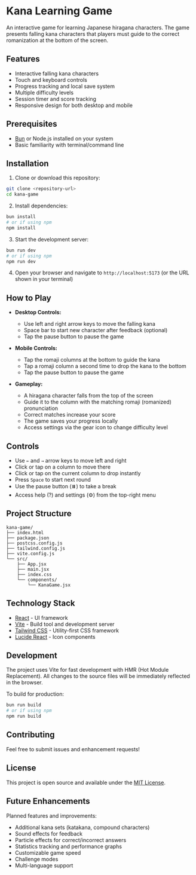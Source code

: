 # Kana Learning Game

An interactive game for learning Japanese hiragana characters. The game presents falling kana characters that players must guide to the correct romanization at the bottom of the screen.

## Features

- Interactive falling kana characters
- Touch and keyboard controls
- Progress tracking and local save system
- Multiple difficulty levels
- Session timer and score tracking
- Responsive design for both desktop and mobile

## Prerequisites

- [Bun](https://bun.sh/) or Node.js installed on your system
- Basic familiarity with terminal/command line

## Installation

1. Clone or download this repository:
```bash
git clone <repository-url>
cd kana-game
```

2. Install dependencies:
```bash
bun install
# or if using npm
npm install
```

3. Start the development server:
```bash
bun run dev
# or if using npm
npm run dev
```

4. Open your browser and navigate to `http://localhost:5173` (or the URL shown in your terminal)

## How to Play

- **Desktop Controls:**
  - Use left and right arrow keys to move the falling kana
  - Space bar to start new character after feedback (optional)
  - Tap the pause button to pause the game

- **Mobile Controls:**
  - Tap the romaji columns at the bottom to guide the kana
  - Tap a romaji column a second time to drop the kana to the bottom
  - Tap the pause button to pause the game

- **Gameplay:**
  - A hiragana character falls from the top of the screen
  - Guide it to the column with the matching romaji (romanized) pronunciation
  - Correct matches increase your score
  - The game saves your progress locally
  - Access settings via the gear icon to change difficulty level

## Controls
- Use `←` and `→` arrow keys to move left and right
- Click or tap on a column to move there
- Click or tap on the current column to drop instantly
- Press `Space` to start next round
- Use the pause button (⏸️) to take a break
- Access help (?) and settings (⚙️) from the top-right menu

## Project Structure

```
kana-game/
├── index.html
├── package.json
├── postcss.config.js
├── tailwind.config.js
├── vite.config.js
└── src/
    ├── App.jsx
    ├── main.jsx
    ├── index.css
    └── components/
        └── KanaGame.jsx
```

## Technology Stack

- [React](https://reactjs.org/) - UI framework
- [Vite](https://vitejs.dev/) - Build tool and development server
- [Tailwind CSS](https://tailwindcss.com/) - Utility-first CSS framework
- [Lucide React](https://lucide.dev/) - Icon components

## Development

The project uses Vite for fast development with HMR (Hot Module Replacement). All changes to the source files will be immediately reflected in the browser.

To build for production:
```bash
bun run build
# or if using npm
npm run build
```

## Contributing

Feel free to submit issues and enhancement requests!

## License

This project is open source and available under the [MIT License](LICENSE).

## Future Enhancements

Planned features and improvements:

- Additional kana sets (katakana, compound characters)
- Sound effects for feedback
- Particle effects for correct/incorrect answers
- Statistics tracking and performance graphs
- Customizable game speed
- Challenge modes
- Multi-language support
